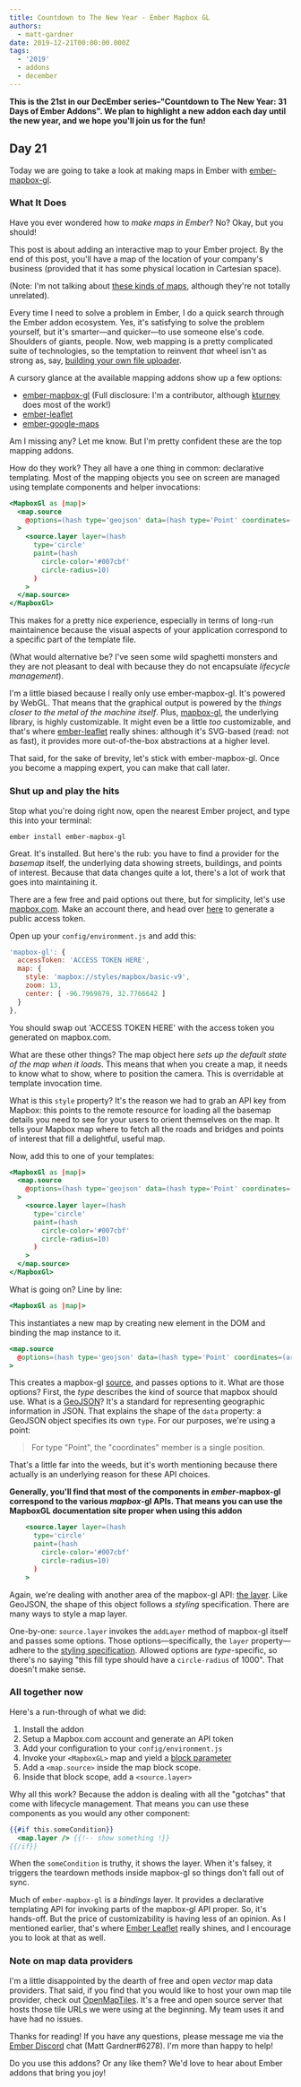 ```yaml
---
title: Countdown to The New Year - Ember Mapbox GL
authors:
  - matt-gardner
date: 2019-12-21T00:00:00.000Z
tags:
  - '2019'
  - addons
  - december
---
```



**This is the 21st in our DecEmber series–"Countdown to The New Year: 31 Days of Ember Addons". We plan to highlight a new addon each day until the new year, and we hope you'll join us for the fun!**

## Day 21

Today we are going to take a look at making maps in Ember with [ember-mapbox-gl](https://emberobserver.com/addons/ember-mapbox-gl).

<!-- READMORE -->

### What It Does

Have you ever wondered how to _make maps in Ember_? No? Okay, but you should!

This post is about adding an interactive map to your Ember project. By the end of this post, you'll have a map of the location of your company's business (provided that it has some physical location in Cartesian space).

(Note: I'm not talking about [these kinds of maps](https://developer.mozilla.org/en-US/docs/Web/JavaScript/Reference/Global_Objects/Map), although they're not totally unrelated).

Every time I need to solve a problem in Ember, I do a quick search through the Ember addon ecosystem.
Yes, it's satisfying to solve the problem yourself, but it's smarter—and quicker—to use someone else's code. Shoulders of giants, people. Now, web mapping is a pretty complicated suite of technologies, so the temptation to reinvent _that_ wheel isn't as strong as,
say, [building your own file uploader](https://emberobserver.com/?query=file%20upload).

A cursory glance at the available mapping addons show up a few options:

- [ember-mapbox-gl](https://github.com/kturney/ember-mapbox-gl) (Full disclosure: I'm a contributor, although [kturney](https://github.com/kturney) does most of the work!)
- [ember-leaflet](https://github.com/miguelcobain/ember-leaflet)
- [ember-google-maps](https://github.com/sandydoo/ember-google-maps)

Am I missing any? Let me know. But I'm pretty confident these are the top mapping addons.

How do they work? They all have a one thing in common: declarative templating. Most of the mapping objects you see on screen
are managed using template components and helper invocations:

```handlebars
<MapboxGl as |map|>
  <map.source
    @options=(hash type='geojson' data=(hash type='Point' coordinates=(array  -96.7969879, 32.7766642 ))) as |source|
  >
    <source.layer layer=(hash
      type='circle'
      paint=(hash
        circle-color='#007cbf'
        circle-radius=10)
      )
    >
  </map.source>
</MapboxGl>
```

This makes for a pretty nice experience, especially in terms of long-run maintainence because the visual aspects of
your application correspond to a specific part of the template file.

(What would alternative be? I've seen some wild spaghetti monsters and they are not pleasant to deal with because they
do not encapsulate _lifecycle management_).

I'm a little biased because I really only use ember-mapbox-gl. It's powered by WebGL. That means that the graphical output is powered by the
_things closer to the metal of the machine itself_. Plus, [mapbox-gl](https://github.com/mapbox/mapbox-gl-js), the underlying library,
is highly customizable. It might even be a little _too_ customizable, and that's where [ember-leaflet](https://github.com/miguelcobain/ember-leaflet) really shines:
although it's SVG-based (read: not as fast), it provides more out-of-the-box abstractions at a higher level.

That said, for the sake of brevity, let's stick with ember-mapbox-gl. Once you become a mapping expert, you can make that call later.

### Shut up and play the hits

Stop what you're doing right now, open the nearest Ember project, and type this into your terminal:

`ember install ember-mapbox-gl`

Great. It's installed. But here's the rub: you have to find a provider for the _basemap_ itself, the underlying data showing  streets, buildings, and points of interest. Because that data changes quite a lot, there's a lot of work that goes into maintaining it.

There are a few free and paid options out there, but for simplicity, let's use [mapbox.com](mapbox.com). Make an account there, and head over [here](https://account.mapbox.com/access-tokens/create) to generate a public access token.

Open up your `config/environment.js` and add this:

```javascript
'mapbox-gl': {
  accessToken: 'ACCESS TOKEN HERE',
  map: {
    style: 'mapbox://styles/mapbox/basic-v9',
    zoom: 13,
    center: [ -96.7969879, 32.7766642 ]
  }
},
```

You should swap out 'ACCESS TOKEN HERE' with the access token you generated on mapbox.com.

What are these other things? The map object here _sets up the default state of the map when it loads_. This means that when you create a map, it needs to know what to show, where to position the camera. This is overridable at template invocation time.

What is this `style` property? It's the reason we had to grab an API key from Mapbox: this points to the remote resource for loading all the basemap details you need to see for your users to orient themselves on the map. It tells your Mapbox map where to fetch all the roads and bridges and points of interest that fill a delightful, useful map.

Now, add this to one of your templates:

```handlebars
<MapboxGl as |map|>
  <map.source
    @options=(hash type='geojson' data=(hash type='Point' coordinates=(array  -96.7969879, 32.7766642 ))) as |source|
  >
    <source.layer layer=(hash
      type='circle'
      paint=(hash
        circle-color='#007cbf'
        circle-radius=10)
      )
    >
  </map.source>
</MapboxGl>
```

What is going on? Line by line:

```handlebars
<MapboxGl as |map|>
```

This instantiates a new map by creating new element in the DOM and binding the map instance to it.


```handlebars
<map.source
  @options=(hash type='geojson' data=(hash type='Point' coordinates=(array  -96.7969879, 32.7766642 ))) as |source|
>
```

This creates a mapbox-gl [source](https://docs.mapbox.com/mapbox-gl-js/api/#sources), and passes options to it. What are those options? First, the _type_ describes the kind of source that mapbox should use. What is a [GeoJSON](https://geojson.org/)? It's a standard for representing geographic information in JSON. That explains the shape of the `data` property: a GeoJSON object specifies its own `type`. For our purposes, we're using a point:

> For type "Point", the "coordinates" member is a single position.

That's a little far into the weeds, but it's worth mentioning because there actually is an underlying reason for these API choices.

**Generally, you'll find that most of the components in _ember_-mapbox-gl correspond to the various _mapbox_-gl APIs. That means you can use the MapboxGL documentation site proper when using this addon**

```handlebars
    <source.layer layer=(hash
      type='circle'
      paint=(hash
        circle-color='#007cbf'
        circle-radius=10)
      )
    >
```

Again, we're dealing with another area of the mapbox-gl API: [the layer](https://docs.mapbox.com/mapbox-gl-js/style-spec/#layers). Like GeoJSON, the shape of this object follows a _styling_ specification. There are many ways to style a map layer.

One-by-one: `source.layer` invokes the `addLayer` method of mapbox-gl itself and passes some options. Those options—specifically, the `layer` property—adhere to the [styling specification](https://docs.mapbox.com/mapbox-gl-js/style-spec/). Allowed options are _type_-specific, so there's no saying "this fill type should have a `circle-radius` of 1000". That doesn't make sense.

### All together now

Here's a run-through of what we did:

  1. Install the addon
  2. Setup a Mapbox.com account and generate an API token
  3. Add your configuration to your `config/environment.js`
  4. Invoke your `<MapboxGL>` map and yield a [block parameter](https://guides.emberjs.com/release/components/block-content/#toc_block-parameters)
  5. Add a `<map.source>` inside the map block scope.
  6. Inside that block scope, add a `<source.layer>`

Why all this work? Because the addon is dealing with all the "gotchas" that come with lifecycle management. That means you can use these components as you would any other component:

```handlebars
{{#if this.someCondition}}
  <map.layer /> {{!-- show something !}}
{{/if}}
```

When the `someCondition` is truthy, it shows the layer. When it's falsey, it triggers the teardown methods inside mapbox-gl so things don't fall out of sync.

Much of `ember-mapbox-gl` is a _bindings_ layer. It provides a declarative templating API for invoking parts of the mapbox-gl API proper. So, it's hands-off. But the price of customizability is having less of an opinion. As I mentioned earlier, that's where [Ember Leaflet](https://miguelcobain.github.io/ember-leaflet/) really shines, and I encourage you to look at that as well.

### Note on map data providers

<!-- alex ignore host-hostess -->
I'm a little disappointed by the dearth of free and open _vector_ map data providers. That said, if you find that you would like to host your own map tile provider, check out [OpenMapTiles](https://openmaptiles.org/). It's a free and open source server that hosts those tile URLs we were using at the beginning. My team uses it and have had no issues.

Thanks for reading! If you have any questions, please message me via the [Ember Discord](https://discord.gg/emberjs) chat (Matt Gardner#6278).
I'm more than happy to help!

Do you use this addons? Or any like them? We'd love to hear about Ember addons that bring you joy!
